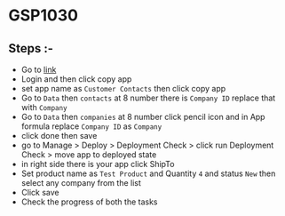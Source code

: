 # GSP1030
## Steps :-
- Go to [link](https://www.appsheet.com/Template/AppDef?appName=Lab3-CustomerContacts-3856613)
- Login and then click copy app
- set app name as `Customer Contacts` then click copy app
- Go to `Data` then `contacts` at 8 number there is `Company ID` replace that with `Company`
- Go to `Data` then `companies` at 8 number click pencil icon and in App formula replace `Company ID` as `Company`
- click done then save
- go to Manage > Deploy > Deployment Check > click run Deployment Check > move app to deployed state
- in right side there is your app click ShipTo
- Set product name as `Test Product` and Quantity `4` and status `New` then select any company from the list
- Click save
- Check the progress of both the tasks
